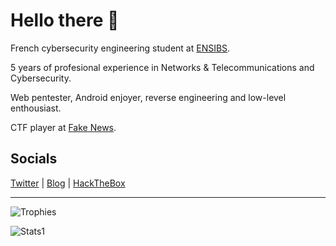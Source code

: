 # Hello there 👋

French cybersecurity engineering student at [ENSIBS](https://www-ensibs.univ-ubs.fr).

5 years of profesional experience in Networks & Telecommunications and Cybersecurity.

Web pentester, Android enjoyer, reverse engineering and low-level enthousiast.

CTF player at [Fake News](https://fakenews.sh).

## Socials

[Twitter](https://twitter.com/0x_Ninja) | [Blog](https://0xninja.fr) | [HackTheBox](https://app.hackthebox.eu/profile/100982)

---

![Trophies](https://github-profile-trophy.vercel.app/?username=OxNinja&theme=gruvbox&no-frame=true&margin-w=10)

![Stats1](https://github-readme-stats.vercel.app/api?username=OxNinja&count_private=true&show_icons=true&theme=gruvbox)
